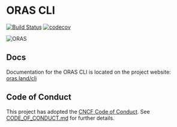 # ORAS CLI

[![Build Status](https://github.com/oras-project/oras/actions/workflows/build.yml/badge.svg?event=push)](https://github.com/oras-project/oras/actions/workflows/build.yml?query=workflow%3Abuild+event%3Apush)
[![codecov](https://codecov.io/gh/junczhuMSFT/oras/branch/main/graph/badge.svg?token=YP63NSSQ7L)](https://codecov.io/gh/junczhuMSFT/oras)

![ORAS](https://github.com/oras-project/oras-www/raw/main/docs/assets/images/oras.png)

## Docs

Documentation for the ORAS CLI is located on
the project website: [oras.land/cli](https://oras.land/cli/)

## Code of Conduct

This project has adopted the [CNCF Code of Conduct](https://github.com/cncf/foundation/blob/master/code-of-conduct.md). See [CODE_OF_CONDUCT.md](CODE_OF_CONDUCT.md) for further details.

